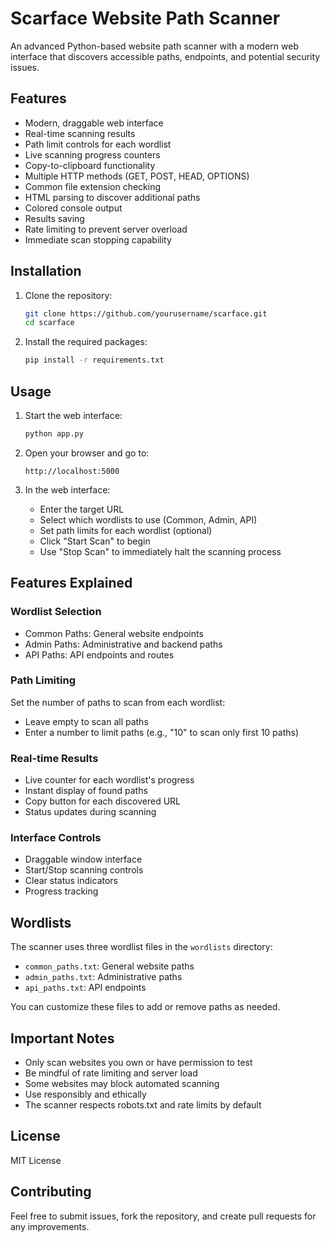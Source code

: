 # Scarface Website Path Scanner

An advanced Python-based website path scanner with a modern web interface that discovers accessible paths, endpoints, and potential security issues.

## Features

- Modern, draggable web interface
- Real-time scanning results
- Path limit controls for each wordlist
- Live scanning progress counters
- Copy-to-clipboard functionality
- Multiple HTTP methods (GET, POST, HEAD, OPTIONS)
- Common file extension checking
- HTML parsing to discover additional paths
- Colored console output
- Results saving
- Rate limiting to prevent server overload
- Immediate scan stopping capability

## Installation

1. Clone the repository:
   ```bash
   git clone https://github.com/yourusername/scarface.git
   cd scarface
   ```

2. Install the required packages:
   ```bash
   pip install -r requirements.txt
   ```

## Usage

1. Start the web interface:
   ```bash
   python app.py
   ```

2. Open your browser and go to:
   ```
   http://localhost:5000
   ```

3. In the web interface:
   - Enter the target URL
   - Select which wordlists to use (Common, Admin, API)
   - Set path limits for each wordlist (optional)
   - Click "Start Scan" to begin
   - Use "Stop Scan" to immediately halt the scanning process

## Features Explained

### Wordlist Selection
- Common Paths: General website endpoints
- Admin Paths: Administrative and backend paths
- API Paths: API endpoints and routes

### Path Limiting
Set the number of paths to scan from each wordlist:
- Leave empty to scan all paths
- Enter a number to limit paths (e.g., "10" to scan only first 10 paths)

### Real-time Results
- Live counter for each wordlist's progress
- Instant display of found paths
- Copy button for each discovered URL
- Status updates during scanning

### Interface Controls
- Draggable window interface
- Start/Stop scanning controls
- Clear status indicators
- Progress tracking

## Wordlists

The scanner uses three wordlist files in the `wordlists` directory:
- `common_paths.txt`: General website paths
- `admin_paths.txt`: Administrative paths
- `api_paths.txt`: API endpoints

You can customize these files to add or remove paths as needed.

## Important Notes

- Only scan websites you own or have permission to test
- Be mindful of rate limiting and server load
- Some websites may block automated scanning
- Use responsibly and ethically
- The scanner respects robots.txt and rate limits by default

## License

MIT License

## Contributing

Feel free to submit issues, fork the repository, and create pull requests for any improvements.